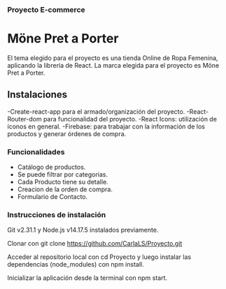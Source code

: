 ### Proyecto E-commerce

# Möne Pret a Porter
El tema elegido para el proyecto es una tienda Online de Ropa Femenina, aplicando la librería de React.
La marca elegida para el proyecto es Möne Pret a Porter.

## Instalaciones
-Create-react-app para el armado/organización del proyecto.
-React-Router-dom para funcionalidad del proyecto.
-React Icons: utilización de íconos en general.
-Firebase: para trabajar con la información de los productos y generar órdenes de compra.

### Funcionalidades

- Catálogo de productos.
- Se puede filtrar por categorias.
- Cada Producto tiene su detalle.
- Creacion de la orden de compra.
- Formulario de Contacto.

### Instrucciones de instalación

Git v2.31.1 y Node.js v14.17.5 instalados previamente.

Clonar con git clone https://github.com/CarlaLS/Proyecto.git

Acceder al repositorio local con cd Proyecto y luego instalar las dependencias (node_modules) con npm install.

Inicializar la aplicación desde la terminal con npm start.
